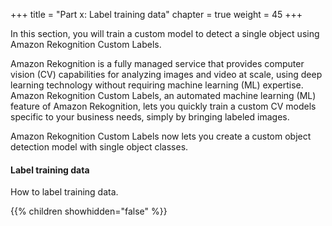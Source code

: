 +++
title = "Part x: Label training data"
chapter = true
weight = 45
+++

In this section, you will train a custom model to detect a single object using Amazon Rekognition Custom Labels.

Amazon Rekognition is a fully managed service that provides computer vision (CV) capabilities for analyzing images and video at scale, using deep learning technology without requiring machine learning (ML) expertise. Amazon Rekognition Custom Labels, an automated machine learning (ML) feature of Amazon Rekognition, lets you quickly train a custom CV models specific to your business needs, simply by bringing labeled images.

Amazon Rekognition Custom Labels now lets you create a custom object detection model with single object classes.

#### Label training data

How to label training data.

{{% children showhidden="false" %}}
